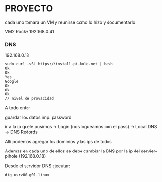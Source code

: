 # PROYECTO

cada uno tomara un VM y reunirse como lo hizo y documentarlo

VM2 Rocky 192.168.0.41

### DNS

192.168.0.18

```
sudo curl -sSL https://install.pi-hole.net | bash
Ok
Ok
Yes
Google
Ok
Ok
Ok
// nivel de provacidad
```

A todo enter

guardar los datos imp: password

ir a la ip quele pusimos -> Login (nos logueamos con el pass) -> Local DNS -> DNS Redords

Alli podemos agregar los dominios y las ips de todos

Ademas en cada uno de ellos se debe cambiar la DNS por la ip del servier-pihole (192.168.0.18)

Desde el servidor DNS ejecutar:

```
dig usrv00.g01.linux
```
